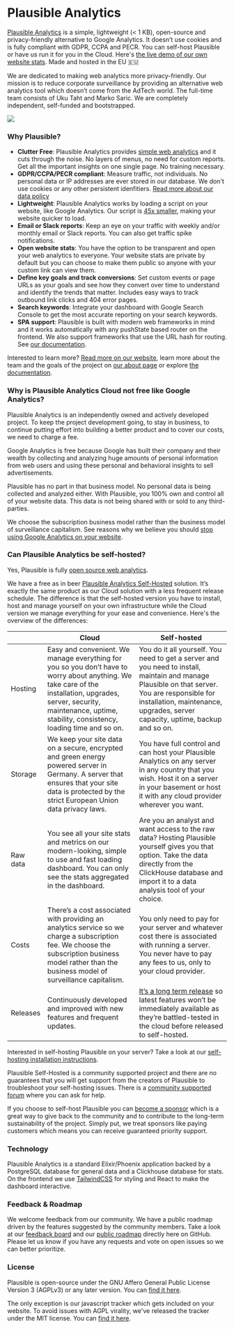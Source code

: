 # Plausible Analytics

[Plausible Analytics](https://plausible.io/) is a simple, lightweight (< 1 KB), open-source and privacy-friendly alternative to Google Analytics. It doesn’t use cookies and is fully compliant with GDPR, CCPA and PECR. You can self-host Plausible or have us run it for you in the Cloud. Here's [the live demo of our own website stats](https://plausible.io/plausible.io). Made and hosted in the EU 🇪🇺

We are dedicated to making web analytics more privacy-friendly. Our mission is to reduce corporate surveillance by providing an alternative web analytics tool which doesn’t come from the AdTech world. The full-time team consists of Uku Taht and Marko Saric. We are completely independent, self-funded and bootstrapped.

![](https://docs.plausible.io/img/plausible-analytics.png)

### Why Plausible?

- **Clutter Free**: Plausible Analytics provides [simple web analytics](https://plausible.io/simple-web-analytics) and it cuts through the noise. No layers of menus, no need for custom reports. Get all the important insights on one single page. No training necessary.
- **GDPR/CCPA/PECR compliant**: Measure traffic, not individuals. No personal data or IP addresses are ever stored in our database. We don't use cookies or any other persistent idenfitiers. [Read more about our data policy](https://plausible.io/data-policy)
- **Lightweight**: Plausible Analytics works by loading a script on your website, like Google Analytics. Our script is [45x smaller](https://plausible.io/lightweight-web-analytics), making your website quicker to load.
- **Email or Slack reports**: Keep an eye on your traffic with weekly and/or monthly email or Slack reports. You can also get traffic spike notifications.
- **Open website stats**: You have the option to be transparent and open your web analytics to everyone. Your website stats are private by default but you can choose to make them public so anyone with your custom link can view them.
- **Define key goals and track conversions**: Set custom events or page URLs as your goals and see how they convert over time to understand and identify the trends that matter. Includes easy ways to track outbound link clicks and 404 error pages.
- **Search keywords**: Integrate your dashboard with Google Search Console to get the most accurate reporting on your search keywords.
- **SPA support**: Plausible is built with modern web frameworks in mind and it works automatically with any pushState based router on the frontend. We also support frameworks that use the URL hash for routing. See [our documentation](https://plausible.io/docs/hash-based-routing).

Interested to learn more? [Read more on our website](https://plausible.io), learn more about the team and the goals of the project on [our about page](https://plausible.io/about) or explore [the documentation](https://plausible.io/docs).

### Why is Plausible Analytics Cloud not free like Google Analytics?

Plausible Analytics is an independently owned and actively developed project. To keep the project development going, to stay in business, to continue putting effort into building a better product and to cover our costs, we need to charge a fee.

Google Analytics is free because Google has built their company and their wealth by collecting and analyzing huge amounts of personal information from web users and using these personal and behavioral insights to sell advertisements.

Plausible has no part in that business model. No personal data is being collected and analyzed either. With Plausible, you 100% own and control all of your website data. This data is not being shared with or sold to any third-parties.

We choose the subscription business model rather than the business model of surveillance capitalism. See reasons why we believe you should [stop using Google Analytics on your website](https://plausible.io/blog/remove-google-analytics).

### Can Plausible Analytics be self-hosted?

Yes, Plausible is fully [open source web analytics](https://plausible.io/open-source-website-analytics).

We have a free as in beer [Plausible Analytics Self-Hosted](https://plausible.io/self-hosted-web-analytics) solution. It’s exactly the same product as our Cloud solution with a less frequent release schedule. The difference is that the self-hosted version you have to install, host and manage yourself on your own infrastructure while the Cloud version we manage everything for your ease and convenience. Here's the overview of the differences:

|  | Cloud  | Self-hosted |
| ------------- | ------------- | ------------- |
| Hosting | Easy and convenient. We manage everything for you so you don’t have to worry about anything. We take care of the installation, upgrades, server, security, maintenance, uptime, stability, consistency, loading time and so on.  | You do it all yourself. You need to get a server and you need to install, maintain and manage Plausible on that server. You are responsible for installation, maintenance, upgrades, server capacity, uptime, backup and so on.  |
| Storage | We keep your site data on a secure, encrypted and green energy powered server in Germany. A server that ensures that your site data is protected by the strict European Union data privacy laws.  | You have full control and can host your Plausible Analytics on any server in any country that you wish. Host it on a server in your basement or host it with any cloud provider wherever you want.  |
| Raw data | You see all your site stats and metrics on our modern-looking, simple to use and fast loading dashboard. You can only see the stats aggregated in the dashboard.  | Are you an analyst and want access to the raw data? Hosting Plausible yourself gives you that option. Take the data directly from the ClickHouse database and import it to a data analysis tool of your choice.  |
| Costs | There’s a cost associated with providing an analytics service so we charge a subscription fee. We choose the subscription business model rather than the business model of surveillance capitalism.  | You only need to pay for your server and whatever cost there is associated with running a server. You never have to pay any fees to us, only to your cloud provider.  |
| Releases | Continuously developed and improved with new features and frequent updates.  | [It’s a long term release](https://plausible.io/blog/building-open-source) so latest features won’t be immediately available as they’re battled-tested in the cloud before released to self-hosted.  |

Interested in self-hosting Plausible on your server? Take a look at our [self-hosting installation instructions](https://plausible.io/docs/self-hosting).

Plausible Self-Hosted is a community supported project and there are no guarantees that you will get support from the creators of Plausible to troubleshoot your self-hosting issues. There is a [community supported forum](https://github.com/plausible/analytics/discussions/categories/self-hosted-support) where you can ask for help. 

If you choose to self-host Plausible you can [become a sponsor](https://github.com/sponsors/plausible) which is a great way to give back to the community and to contribute to the long-term sustainability of the project. Simply put, we treat sponsors like paying customers which means you can receive guaranteed priority support.
 
### Technology

Plausible Analytics is a standard Elixir/Phoenix application backed by a PostgreSQL database for general data and a Clickhouse
database for stats. On the frontend we use [TailwindCSS](https://tailwindcss.com/) for styling and React to make the dashboard interactive.

### Feedback & Roadmap

We welcome feedback from our community. We have a public roadmap driven by the features suggested by the community members. Take a look at our [feedback board](https://plausible.io/feedback) and our [public roadmap](https://plausible.io/roadmap) directly here on GitHub. Please let us know if you have any requests and vote on open issues so we can better prioritize.

### License

Plausible is open-source under the GNU Affero General Public License Version 3 (AGPLv3) or any later version. You can [find it here](https://github.com/plausible/analytics/blob/master/LICENSE.md).

The only exception is our javascript tracker which gets included on your website. To avoid issues with AGPL virality, we've
released the tracker under the MIT license. You can [find it here](https://github.com/plausible/analytics/blob/master/tracker/LICENSE.md).
